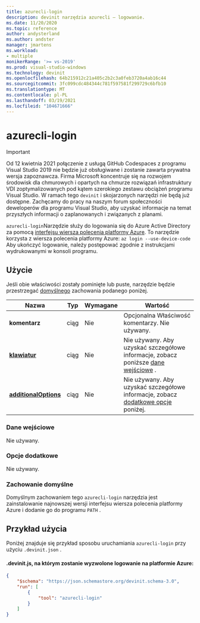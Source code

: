 ```yaml
---
title: azurecli-login
description: devinit narzędzia azurecli — logowanie.
ms.date: 11/20/2020
ms.topic: reference
author: andysterland
ms.author: andster
manager: jmartens
ms.workload:
- multiple
monikerRange: '>= vs-2019'
ms.prod: visual-studio-windows
ms.technology: devinit
ms.openlocfilehash: 64b215912c21a405c2b2c3a0feb3720a4ab16c44
ms.sourcegitcommit: 3fc099cdc484344c781f597581f299729c6bfb10
ms.translationtype: MT
ms.contentlocale: pl-PL
ms.lasthandoff: 03/19/2021
ms.locfileid: "104671666"
---
```

# <a name="azurecli-login"></a>azurecli-login

> [!IMPORTANT]
> Od 12 kwietnia 2021 połączenie z usługą GitHub Codespaces z programu Visual Studio 2019 nie będzie już obsługiwane i zostanie zawarta prywatna wersja zapoznawcza. Firma Microsoft koncentruje się na rozwojem środowisk dla chmurowych i opartych na chmurze rozwiązań infrastruktury VDI zoptymalizowanych pod kątem szerokiego zestawu obciążeń programu Visual Studio. W ramach tego `devinit` i skojarzonych narzędzi nie będą już dostępne. Zachęcamy do pracy na naszym forum społeczności deweloperów dla programu Visual Studio, aby uzyskać informacje na temat przyszłych informacji o zaplanowanych i związanych z planami.

`azurecli-login`Narzędzie służy do logowania się do Azure Active Directory za pomocą [interfejsu wiersza polecenia platformy Azure](/cli/azure/authenticate-azure-cli?preserve-view=true&view=azure-cli-latest). To narzędzie korzysta z wiersza polecenia platformy Azure: `az login --use-device-code` Aby ukończyć logowanie, należy postępować zgodnie z instrukcjami wydrukowanymi w konsoli programu.

## <a name="usage"></a>Użycie

Jeśli obie właściwości zostały pominięte lub puste, narzędzie będzie przestrzegać [domyślnego](#default-behavior) zachowania podanego poniżej.

| Nazwa                                             | Typ   | Wymagane | Wartość                                                                          |
|--------------------------------------------------|--------|----------|--------------------------------------------------------------------------------|
| **komentarz**                                     | ciąg | Nie       | Opcjonalna Właściwość komentarzy. Nie używany.                                          |
| [**klawiatur**](#input)                              | ciąg | Nie       | Nie używany. Aby uzyskać szczegółowe informacje, zobacz poniższe [dane wejściowe](#input) .                               |
| [**additionalOptions**](#additional-options)     | ciąg | Nie       | Nie używany. Aby uzyskać szczegółowe informacje, zobacz [dodatkowe opcje](#additional-options) poniżej.     |

### <a name="input"></a>Dane wejściowe

Nie używany.

### <a name="additional-options"></a>Opcje dodatkowe

Nie używany.

### <a name="default-behavior"></a>Zachowanie domyślne

Domyślnym zachowaniem tego `azurecli-login` narzędzia jest zainstalowanie najnowszej wersji interfejsu wiersza polecenia platformy Azure i dodanie go do programu `PATH` .

## <a name="example-usage"></a>Przykład użycia
Poniżej znajduje się przykład sposobu uruchamiania `azurecli-login` przy użyciu `.devinit.json` .

#### <a name="devinitjson-that-will-trigger-azure-login"></a>.devinit.js, na którym zostanie wyzwolone logowanie na platformie Azure:

```json
{
    "$schema": "https://json.schemastore.org/devinit.schema-3.0",
    "run": [
        {
            "tool": "azurecli-login"
        }
    ]
}
```